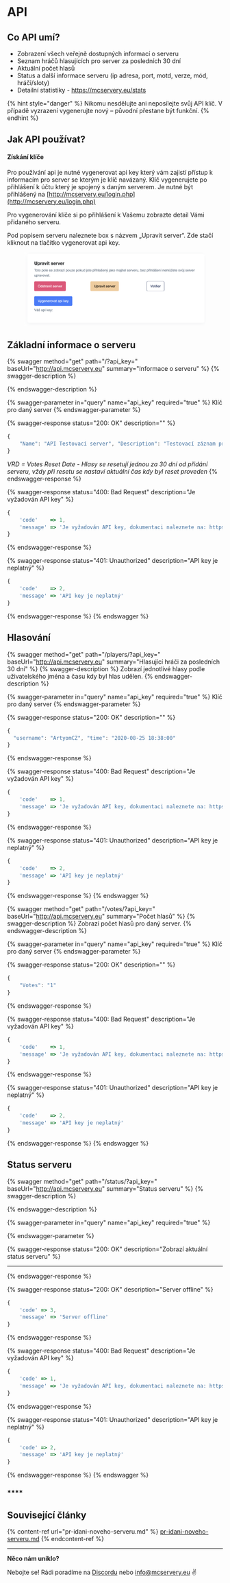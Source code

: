 # API

## Co API umí?

* Zobrazení všech veřejně dostupných informací o serveru
* Seznam hráčů hlasujících pro server za posledních 30 dní
* Aktuální počet hlasů
* Status a další informace serveru (ip adresa, port, motd, verze, mód, hráči/sloty)
* Detailní statistiky - https://mcservery.eu/stats

{% hint style="danger" %}
Nikomu nesdělujte ani neposílejte svůj API klíč. V případě vyzrazení vygenerujte nový – původní přestane být funkční.
{% endhint %}

## Jak API používat?

#### **Získání klíče**

Pro používání api je nutné vygenerovat api key který vám zajistí přístup k informacím pro server se kterým je klíč navázaný. Klíč vygenerujete po přihlášení k účtu který je spojený s daným serverem. Je nutné být přihlášený na [http://mcservery.eu/login.php](http://mcservery.eu/login.php)

Pro vygenerování klíče si po přihlášení k Vašemu zobrazte detail Vámi přidaného serveru.&#x20;

Pod popisem serveru naleznete box s názvem „Upravit server“. Zde stačí kliknout na tlačítko vygenerovat api key.

<figure><img src="../.gitbook/assets/image.png" alt=""><figcaption></figcaption></figure>

## Základní informace o serveru

{% swagger method="get" path="/?api_key=" baseUrl="http://api.mcservery.eu" summary="Informace o serveru" %}
{% swagger-description %}

{% endswagger-description %}

{% swagger-parameter in="query" name="api_key" required="true" %}
Klíč pro daný server
{% endswagger-parameter %}

{% swagger-response status="200: OK" description="" %}
```javascript
{ 
    "Name": "API Testovací server", "Description": "Testovací záznam pro zkoušku API", "Adress": "mc.hypixel.net", "Port": "25565", "Web": "http://api.mcservery.eu", "Discord": "", "Tag1": "", "Tag2": "", "Tag3": "", "Votes": "1", "VRD": "2020-08-25 15:39:03"
}
```

_VRD = Votes Reset Date - Hlasy se resetují jednou za 30 dní od přidání serveru, vždy při resetu se nastaví aktuální čas kdy byl reset proveden_
{% endswagger-response %}

{% swagger-response status="400: Bad Request" description="Je vyžadován API key" %}
```javascript
{
    'code'    => 1,
    'message' => 'Je vyžadován API key, dokumentaci naleznete na: https://github.com/McServery/API-Dokumentace'
}
```
{% endswagger-response %}

{% swagger-response status="401: Unauthorized" description="API key je neplatný" %}
```javascript
{   
    'code'    => 2,
    'message' => 'API key je neplatný'
}
```
{% endswagger-response %}
{% endswagger %}

## Hlasování

{% swagger method="get" path="/players/?api_key=" baseUrl="http://api.mcservery.eu" summary="Hlasující hráči za posledních 30 dní" %}
{% swagger-description %}
Zobrazí jednotlivé hlasy podle uživatelského jména a času kdy byl hlas udělen.
{% endswagger-description %}

{% swagger-parameter in="query" name="api_key" required="true" %}
Klíč pro daný server
{% endswagger-parameter %}

{% swagger-response status="200: OK" description="" %}
```javascript
{ 
  "username": "ArtyomCZ", "time": "2020-08-25 18:38:00"
}
```
{% endswagger-response %}

{% swagger-response status="400: Bad Request" description="Je vyžadován API key" %}
```javascript
{
    'code'    => 1,
    'message' => 'Je vyžadován API key, dokumentaci naleznete na: https://github.com/McServery/API-Dokumentace'
}
```
{% endswagger-response %}

{% swagger-response status="401: Unauthorized" description="API key je neplatný" %}
```javascript
{
    'code'    => 2,
    'message' => 'API key je neplatný'
}
```
{% endswagger-response %}
{% endswagger %}

{% swagger method="get" path="/votes/?api_key=" baseUrl="http://api.mcservery.eu" summary="Počet hlasů" %}
{% swagger-description %}
Zobrazí počet hlasů pro daný server.
{% endswagger-description %}

{% swagger-parameter in="query" name="api_key" required="true" %}
Klíč pro daný server
{% endswagger-parameter %}

{% swagger-response status="200: OK" description="" %}
```javascript
{
    "Votes": "1"
}
```
{% endswagger-response %}

{% swagger-response status="400: Bad Request" description="Je vyžadován API key" %}
```javascript
{
    'code'    => 1,
    'message' => 'Je vyžadován API key, dokumentaci naleznete na: https://github.com/McServery/API-Dokumentace'
}
```
{% endswagger-response %}

{% swagger-response status="401: Unauthorized" description="API key je neplatný" %}
```javascript
{
    'code'    => 2,
    'message' => 'API key je neplatný'
}
```
{% endswagger-response %}
{% endswagger %}

## Status serveru

{% swagger method="get" path="/status/?api_key=" baseUrl="http://api.mcservery.eu" summary="Status serveru" %}
{% swagger-description %}

{% endswagger-description %}

{% swagger-parameter in="query" name="api_key" required="true" %}

{% endswagger-parameter %}

{% swagger-response status="200: OK" description="Zobrazí aktuální status serveru" %}
****
{% endswagger-response %}

{% swagger-response status="200: OK" description="Server offline" %}
```javascript
{
    'code' => 3,
    'message' => 'Server offline'
}
```
{% endswagger-response %}

{% swagger-response status="400: Bad Request" description="Je vyžadován API key" %}
```javascript
{
    'code' => 1, 
    'message' => 'Je vyžadován API key, dokumentaci naleznete na: https://github.com/McServery/API-Dokumentace'
}
```
{% endswagger-response %}

{% swagger-response status="401: Unauthorized" description="API key je neplatný" %}
```javascript
{
    'code' => 2,
    'message' => 'API key je neplatný'
}
```
{% endswagger-response %}
{% endswagger %}

### ****

## Související články

{% content-ref url="pr-idani-noveho-serveru.md" %}
[pr-idani-noveho-serveru.md](pr-idani-noveho-serveru.md)
{% endcontent-ref %}

****

**Něco nám uniklo?**

Nebojte se! Rádi poradíme na [Discordu](https://discord.mcservery.eu) nebo [info@mcservery.eu](mailto:info@mcservery.eu) ✌️
